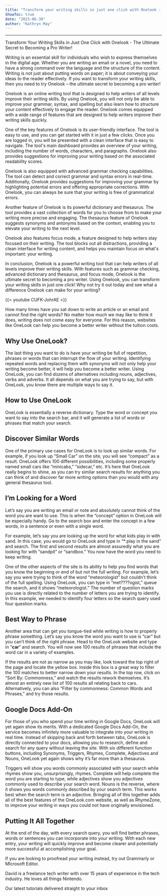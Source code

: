 ```yaml
---
title: "Transform your writing skills in just one click with Onelook - the ultimate secret to becoming a pro writer!"
ShowToc: true 
date: "2023-06-30"
author: "Kathryn May"
---
```

*****
Transform Your Writing Skills in Just One Click with Onelook - The Ultimate Secret to Becoming a Pro Writer!

Writing is an essential skill for individuals who wish to express themselves in the digital age. Whether you are writing an email or a novel, you need to have a strong command over the language and the structure of the content. Writing is not just about putting words on paper; it is about conveying your ideas to the reader effectively. If you want to transform your writing skills, then you need to try Onelook – the ultimate secret to becoming a pro writer!

Onelook is an online writing tool that is designed to help writers of all levels improve their writing skills. By using Onelook, you will not only be able to improve your grammar, syntax, and spelling but also learn how to structure your content effectively to engage the reader. Onelook comes equipped with a wide range of features that are designed to help writers improve their writing skills quickly.

One of the key features of Onelook is its user-friendly interface. The tool is easy to use, and you can get started with it in just a few clicks. Once you are logged in, you will be presented with a clean interface that is easy to navigate. The tool's main dashboard provides an overview of your writing, including the number of words, characters, and paragraphs. Onelook also provides suggestions for improving your writing based on the associated readability scores.

Onelook is also equipped with advanced grammar checking capabilities. The tool can detect and correct grammar and syntax errors in real-time. Additionally, Onelook provides suggestions for improving your grammar by highlighting potential errors and offering appropriate corrections. With Onelook, you can always be sure that your writing is free of grammatical errors.

Another feature of Onelook is its powerful dictionary and thesaurus. The tool provides a vast collection of words for you to choose from to make your writing more precise and engaging. The thesaurus feature of Onelook suggests synonyms and antonyms based on the context, enabling you to elevate your writing to the next level.

Onelook also features focus mode, a feature designed to help writers stay focused on their writing. The tool blocks out all distractions, providing a clean interface for writing content, and helps you maintain focus on what's important: your writing.

In conclusion, Onelook is a powerful writing tool that can help writers of all levels improve their writing skills. With features such as grammar checking, advanced dictionary and thesaurus, and focus mode, Onelook is the ultimate secret to becoming a pro writer. Using Onelook, you can transform your writing skills in just one click! Why not try it out today and see what a difference Onelook can make for your writing?

{{< youtube CUFK-JohrAE >}} 



How many times have you sat down to write an article or an email and cannot find the right words? No matter how much we may like to think it does, writing does not come easy for everyone. For this reason, websites like OneLook can help you become a better writer without the tuition costs.
 
## Why Use OneLook? 
 
The last thing you want to do is have your writing be full of repetition, phrases or words that can interrupt the flow of your writing. Identifying repeated words and replacing them with synonyms will not only help your writing become better, it will help you become a better writer. Using OneLook, you can find dozens of alternatives including nouns, adjectives, verbs and adverbs. It all depends on what you are trying to say, but with OneLook, you know there are multiple ways to say it.
 
## How to Use OneLook
 
OneLook is essentially a reverse dictionary. Type the word or concept you want to say into the search bar, and it will generate a list of words or phrases that match your search. 
 
## Discover Similar Words
 
One of the primary use cases for OneLook is to look up similar words. For example, if you look up “Small Car” on the site, you will see “compact” as a result. OneLook offers 100 different possibilities, including some properly named small cars like “minicabs,” “sidecar,” etc. It’s here that OneLook really begins to shine, as you can try similar search results for anything you can think of and discover far more writing options than you would with any general thesaurus tool.
 
## I’m Looking for a Word
 
Let’s say you are writing an email or note and absolutely cannot think of the word you are want to use. This is when the “concept” option in OneLook will be especially handy. Go to the search box and enter the concept in a few words, in a sentence or even with a single word. 
 
For example, let’s say you are looking up the word for what kids play in with sand. In this case, you would go to OneLook and type in “*:play in the sand” and search. The first and second results are almost assuredly what you are looking for with “sandpit” or “sandbox.” You now have the word you need to keep writing. 
 
One of the other aspects of the site is its ability to help you find words that you know the beginning or end of but not the full writing. For example, let’s say you were trying to think of the word “meteorologist” but couldn’t think of the full spelling. Using OneLook, you can type in “met????ogist,” queue the search, and it shows “meteorologist.” The number of question marks you use is directly related to the number of letters you are trying to identify. In this example, we needed to identify four letters so the search query used four question marks. 
 
## Best Way to Phrase
 
Another area that can get you tongue-tied while writing is how to properly phrase something. Let’s say you know the word you want to use is “car” but you can’t think of the right phrase. Head to the OneLook website and type in “**car**” and search. You will now see 100 results of phrases that include the word car in a variety of examples.
 
If the results are not as narrow as you may like, look toward the top right of the page and locate the yellow box. Inside this box is a great way to filter the 100 matches to better narrow down your results. In the top row, click on “Sort By: Commonness,” and watch the results rework themselves. It’s almost an entirely new list of 100 results all relating back to cars. Alternatively, you can also “Filter by commonness: Common Words and Phrases,” and try those results.
 
## Google Docs Add-On
 
For those of you who spend your time writing in Google Docs, OneLook will yet again show its merits. With a dedicated Google Docs Add-On, the service becomes infinitely more valuable to integrate into your writing in real time. Instead of skipping back and forth between tabs, OneLook is directly connected to your docs, allowing you to research, define and search for any query without leaving the site. With six different function buttons, including Synonyms, Triggers, Rhymes, Complete, Adjectives and Nouns, OneLook yet again shows why it’s far more than a thesaurus. 
 
Triggers will show you words commonly associated with your search while rhymes show you, unsurprisingly, rhymes. Complete will help complete the word you are starting to type, while adjectives show you adjectives commonly used to describe your search word. Nouns is the reverse, where it shows you words commonly described by your search term. This works best when the search term is an adjective. Bringing all of this together adds all of the best features of the OneLook.com website, as well as RhymeZone, to improve your writing in ways you could not have originally envisioned. 
 
## Putting It All Together
 
At the end of the day, with every search query, you will find better phrases, words or sentences you can incorporate into your writing. With each new entry, your writing will quickly improve and become clearer and potentially more successful at accomplishing your goal. 
 
If you are looking to proofread your writing instead, try out Grammarly or MIcrosoft Editor.
 
David is a freelance tech writer with over 15 years of experience in the tech industry. He loves all things Nintendo.
 
Our latest tutorials delivered straight to your inbox




